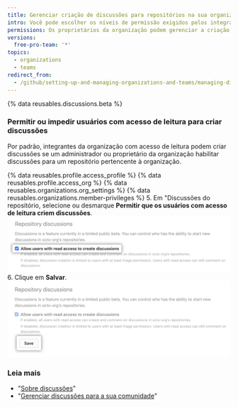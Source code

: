 ```yaml
---
title: Gerenciar criação de discussões para repositórios na sua organização
intro: Você pode escolher os níveis de permissão exigidos pelos integrantes para criar discussões em repositórios pertencentes à sua organização.
permissions: Os proprietários da organização podem gerenciar a criação de discussões para repositórios pertencentes à organização.
versions:
  free-pro-team: '*'
topics:
  - organizations
  - teams
redirect_from:
  - /github/setting-up-and-managing-organizations-and-teams/managing-discussion-creation-for-repositories-in-your-organization
---
```

{% data reusables.discussions.beta %}

### Permitir ou impedir usuários com acesso de leitura para criar discussões

Por padrão, integrantes da organização com acesso de leitura podem criar discussões se um administrador ou proprietário da organização habilitar discussões para um repositório pertencente à organização.

{% data reusables.profile.access_profile %}
{% data reusables.profile.access_org %}
{% data reusables.organizations.org_settings %}
{% data reusables.organizations.member-privileges %}
5. Em "Discussões do repositório, selecione ou desmarque **Permitir que os usuários com acesso de leitura criem discussões**. ![Caixa de seleção para permitir que pessoas com acesso de leitura criem discussões](/assets/images/help/discussions/toggle-allow-users-with-read-access-checkbox.png)
6. Clique em **Salvar**. ![Botão "Salvar" para configurações de discussões](/assets/images/help/discussions/click-save.png)

### Leia mais

- "[Sobre discussões](/discussions/collaborating-with-your-community-using-discussions/about-discussions)"
- "[Gerenciar discussões para a sua comunidade](/discussions/managing-discussions-for-your-community)"
